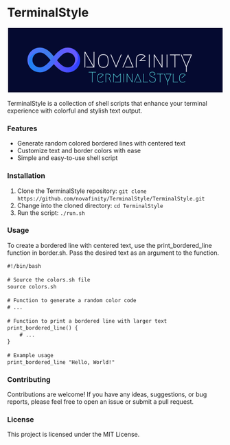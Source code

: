 # TerminalStyle
<p align="center">
    <img src="https://github.com/Novafinity/.github/blob/main/Terminalstyle_redo.png" alt="Terminalstyle" style="text-align:center;">
</p>

TerminalStyle is a collection of shell scripts that enhance your terminal experience with colorful and stylish text output.

### Features

- Generate random colored bordered lines with centered text
- Customize text and border colors with ease
- Simple and easy-to-use shell script

### Installation

1. Clone the TerminalStyle repository:
    ``` git clone https://github.com/novafinity/TerminalStyle/TerminalStyle.git ```
2. Change into the cloned directory:
    ``` cd TerminalStyle ```
3. Run the script:
    ``` ./run.sh ```
### Usage
To create a bordered line with centered text, use the print_bordered_line function in border.sh. Pass the desired text as an argument to the function.

    #!/bin/bash
    
    # Source the colors.sh file
    source colors.sh
    
    # Function to generate a random color code
    # ...
    
    # Function to print a bordered line with larger text
    print_bordered_line() {
        # ...
    }
    
    # Example usage
    print_bordered_line "Hello, World!"
    
### Contributing
Contributions are welcome! If you have any ideas, suggestions, or bug reports, please feel free to open an issue or submit a pull request.

### License
This project is licensed under the MIT License.

